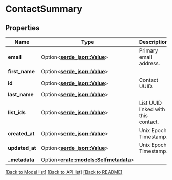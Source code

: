 # ContactSummary

## Properties

Name | Type | Description | Notes
------------ | ------------- | ------------- | -------------
**email** | Option<[**serde_json::Value**](.md)> | Primary email address. | [optional]
**first_name** | Option<[**serde_json::Value**](.md)> |  | [optional]
**id** | Option<[**serde_json::Value**](.md)> | Contact UUID. | 
**last_name** | Option<[**serde_json::Value**](.md)> |  | [optional]
**list_ids** | Option<[**serde_json::Value**](.md)> | List UUID linked with this contact. | 
**created_at** | Option<[**serde_json::Value**](.md)> | Unix Epoch Timestamp. | 
**updated_at** | Option<[**serde_json::Value**](.md)> | Unix Epoch Timestamp. | 
**_metadata** | Option<[**crate::models::Selfmetadata**](selfmetadata.md)> |  | [optional]

[[Back to Model list]](../README.md#documentation-for-models) [[Back to API list]](../README.md#documentation-for-api-endpoints) [[Back to README]](../README.md)


